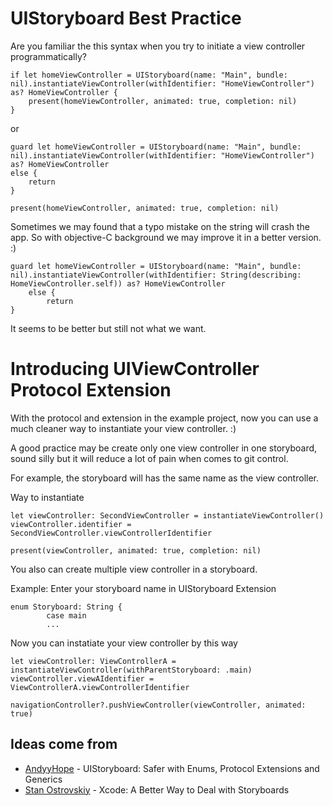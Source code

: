 # UIStoryboard Best Practice


Are you familiar the this syntax when you try to initiate a view controller programmatically?

```
if let homeViewController = UIStoryboard(name: "Main", bundle: nil).instantiateViewController(withIdentifier: "HomeViewController") as? HomeViewController {
    present(homeViewController, animated: true, completion: nil)
}
```      

or 

```
guard let homeViewController = UIStoryboard(name: "Main", bundle: nil).instantiateViewController(withIdentifier: "HomeViewController") as? HomeViewController
else {
    return
}

present(homeViewController, animated: true, completion: nil)

```
Sometimes we may found that a typo mistake on the string will crash the app. So with objective-C background we may improve it in a better version. :)

```
guard let homeViewController = UIStoryboard(name: "Main", bundle: nil).instantiateViewController(withIdentifier: String(describing: HomeViewController.self)) as? HomeViewController
    else {
        return
}
```
It seems to be better but still not what we want.

# Introducing UIViewController Protocol Extension

With the protocol and extension in the example project, now you can use a much cleaner way to instantiate your view controller. :)

A good practice may be create only one view controller in one storyboard, sound silly but it will reduce a lot of pain when comes to git control.

For example, the storyboard will has the same name as the view controller.

Way to instantiate
```
let viewController: SecondViewController = instantiateViewController()
viewController.identifier = SecondViewController.viewControllerIdentifier

present(viewController, animated: true, completion: nil)
```

You also can create multiple view controller in a storyboard.

Example:
Enter your storyboard name in UIStoryboard Extension

```
enum Storyboard: String {
        case main
        ...
```

Now you can instatiate your view controller by this way

```
let viewController: ViewControllerA = instantiateViewController(withParentStoryboard: .main)
viewController.viewAIdentifier = ViewControllerA.viewControllerIdentifier

navigationController?.pushViewController(viewController, animated: true)
```

## Ideas come from

* [AndyyHope](https://github.com/andyyhope/Blog_UIStoryboardSafety) - UIStoryboard: Safer with Enums, Protocol Extensions and Generics
* [Stan Ostrovskiy](https://medium.com/ios-os-x-development/xcode-a-better-way-to-deal-with-storyboards-8b6a8b504c06) - Xcode: A Better Way to Deal with Storyboards
